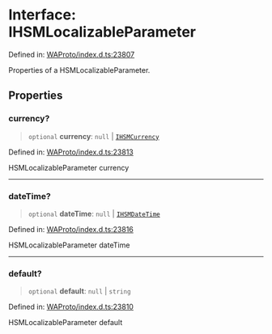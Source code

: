 # Interface: IHSMLocalizableParameter

Defined in: [WAProto/index.d.ts:23807](https://github.com/Fokusdotid/bail/blob/dad8cbc7bd41e0c17126095b0fc017b92c3d85cf/WAProto/index.d.ts#L23807)

Properties of a HSMLocalizableParameter.

## Properties

### currency?

> `optional` **currency**: `null` \| [`IHSMCurrency`](../namespaces/HSMLocalizableParameter/interfaces/IHSMCurrency.md)

Defined in: [WAProto/index.d.ts:23813](https://github.com/Fokusdotid/bail/blob/dad8cbc7bd41e0c17126095b0fc017b92c3d85cf/WAProto/index.d.ts#L23813)

HSMLocalizableParameter currency

***

### dateTime?

> `optional` **dateTime**: `null` \| [`IHSMDateTime`](../namespaces/HSMLocalizableParameter/interfaces/IHSMDateTime.md)

Defined in: [WAProto/index.d.ts:23816](https://github.com/Fokusdotid/bail/blob/dad8cbc7bd41e0c17126095b0fc017b92c3d85cf/WAProto/index.d.ts#L23816)

HSMLocalizableParameter dateTime

***

### default?

> `optional` **default**: `null` \| `string`

Defined in: [WAProto/index.d.ts:23810](https://github.com/Fokusdotid/bail/blob/dad8cbc7bd41e0c17126095b0fc017b92c3d85cf/WAProto/index.d.ts#L23810)

HSMLocalizableParameter default
